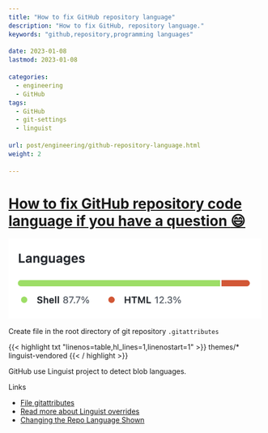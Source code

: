 ```yaml
---
title: "How to fix GitHub repository language"
description: "How to fix GitHub, repository language."
keywords: "github,repository,programming languages"

date: 2023-01-08
lastmod: 2023-01-08

categories:
  - engineering 
  - GitHub
tags:
  - GitHub
  - git-settings
  - linguist

url: post/engineering/github-repository-language.html
weight: 2

---
```


# [How to fix GitHub repository code language if you have a question :smile:](/post/engineering/github-repository-language.html)

[//]: # (Fix JS error about post-comments)
<pre class="post-comments" style="display:none"></pre>
<img src="/post/engineering/GitHub_repository_code_language.png" alt="" width="500"/>

<!--more-->


Create file in the root directory of git repository `.gitattributes`

{{< highlight txt "linenos=table,hl_lines=1,linenostart=1" >}}
themes/* linguist-vendored
{{< / highlight >}}

GitHub use Linguist project to detect blob languages.

Links
* [File gitattributes](https://git-scm.com/docs/gitattributes)
* [Read more about Linguist overrides](https://github.com/github/linguist/blob/master/docs/overrides.md)
* [Changing the Repo Language Shown](https://dev.to/katkelly/changing-your-repo-s-language-in-github-5gjo)
